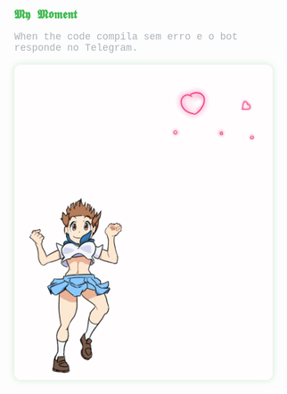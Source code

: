 <section style="max-width: 700px; margin: 60px auto 20px; padding: 0 20px;">
  <h2 style="font-family: 'UnifrakturMaguntia', cursive, monospace; font-weight: 700; color: #3fb950; margin-bottom: 16px;">
    𝕸𝖞 𝕸𝖔𝖒𝖊𝖓𝖙
  </h2>
  <p style="color: #adb3b9; font-size: 1.1rem; font-family: 'Courier New', monospace;">
    When the code compila sem erro e o bot responde no Telegram.
  </p>
  <div align="center" style="margin-top: 20px;">
    <img src="https://raw.githubusercontent.com/Golden4484/Golden4484/main/c8b9c9c37a962e43a44f24abb5266354.gif" 
         alt="Golden moment" 
         style="max-width: 100%; border-radius: 12px; box-shadow: 0 0 12px rgba(63, 185, 80, 0.25);" />
  </div>
</section>